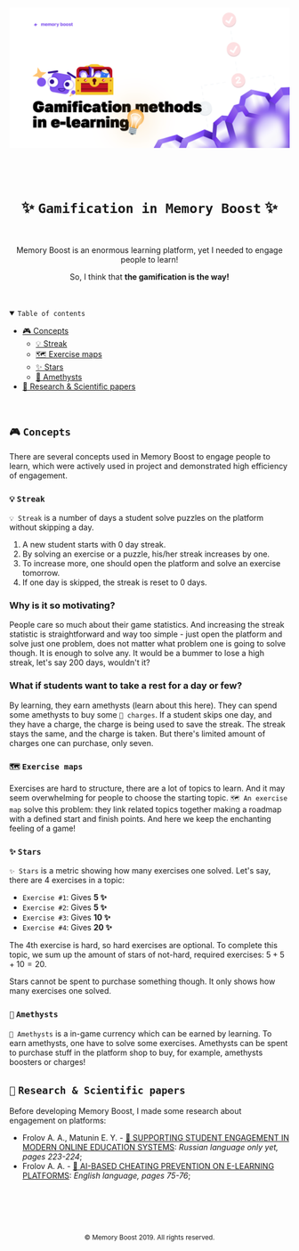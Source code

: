 <br>

![](Banners/Hero.png)

<br>
<br>


<h1 align="center">
    ✨ <code>Gamification in Memory Boost</code> ✨
</h1>

<br>

<p align="center">Memory Boost is an enormous learning platform, yet I needed to engage people to learn!</p>
<p align="center">So, I think that <strong>the gamification is the way!</strong></p>

<br>
<br>

<details open>
<summary><code>Table of contents</code></summary>

- [🎮 Concepts](#-concepts)
  - [💡 Streak](#-streak)
  - [🗺️ Exercise maps](#-exercise-maps)
  - [✨ Stars](#-stars)
  - [💎 Amethysts](#-amethysts)
- [🔬 Research & Scientific papers](#-research--scientific-papers)

</details>

<br>

## `🎮` `Concepts`
There are several concepts used in Memory Boost to engage people to learn, which were
actively used in project and demonstrated high efficiency of engagement.

### `💡` `Streak`
`💡 Streak` is a number of days a student solve puzzles on the platform without skipping
a day.

1. A new student starts with 0 day streak.
2. By solving an exercise or a puzzle, his/her streak increases by one.
3. To increase more, one should open the platform and solve an exercise tomorrow.
4. If one day is skipped, the streak is reset to 0 days.

### Why is it so motivating?
People care so much about their game statistics. And increasing the streak statistic
is straightforward and way too simple - just open the platform and solve just one 
problem, does not matter what problem one is going to solve though. It is enough
to solve any. It would be a bummer to lose a high streak, let's say 200 days, wouldn't it?

### What if students want to take a rest for a day or few?
By learning, they earn amethysts (learn about this here). They can spend some amethysts
to buy some `🔋 charges`. If a student skips one day, and they have a charge, the charge
is being used to save the streak. The streak stays the same, and the charge is taken.
But there's limited amount of charges one can purchase, only seven.

### `🗺️` `Exercise maps`
Exercises are hard to structure, there are a lot of topics to learn. And it may seem 
overwhelming for people to choose the starting topic. `🗺️ An exercise map` solve this problem:
they link related topics together making a roadmap with a defined start and finish points.
And here we keep the enchanting feeling of a game!

### `✨` `Stars`
`✨ Stars` is a metric showing how many exercises one solved. Let's say, there are 4 exercises in
a topic:

* `Exercise #1`: Gives **5 ✨**
* `Exercise #2`: Gives **5 ✨**
* `Exercise #3`: Gives **10 ✨**
* `Exercise #4`: Gives **20 ✨**

The 4th exercise is hard, so hard exercises are optional. To complete this topic, we sum up
the amount of stars of not-hard, required exercises: $`5 + 5 + 10 = 20`$. 

Stars cannot be spent to purchase something though. It only shows how many exercises one solved.

### `💎` `Amethysts`
`💎 Amethysts` is a in-game currency which can be earned by learning. To earn amethysts,
one have to solve some exercises. Amethysts can be spent to purchase stuff in the platform
shop to buy, for example, amethysts boosters or charges!


## `🔬` `Research & Scientific papers`
Before developing Memory Boost, I made some research about engagement on platforms: 

* Frolov A. A., Matunin E. Y. - [🧾 SUPPORTING STUDENT ENGAGEMENT IN MODERN ONLINE EDUCATION SYSTEMS](Research/Supporting-Student-Engagement-in-Modern-Online-Education-Systems.pdf): _Russian language only yet, pages 223-224_;
* Frolov A. A. - [🧾 AI-BASED CHEATING PREVENTION ON E-LEARNING PLATFORMS](Research/AI-Based-Cheating-Prevention-on-E-Learning-Platforms.pdf): _English language, pages 75-76_;

<br>
<br>
<br>
<br>

<p align="center">
  <sup>&copy; Memory Boost 2019. All rights reserved.</sup>
</p>

<br>
<br>